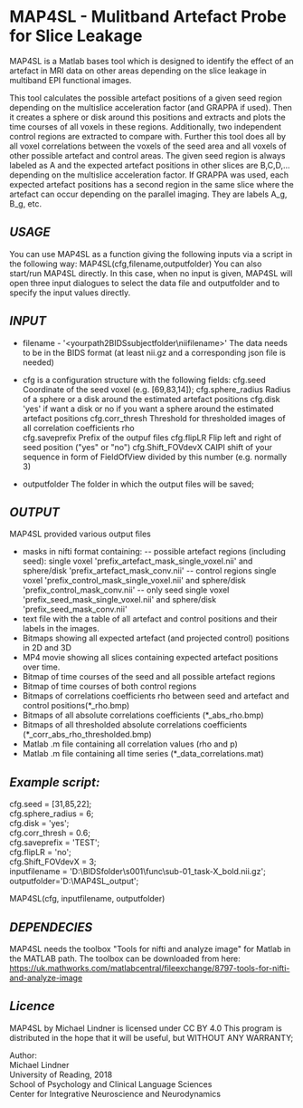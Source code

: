 
#   MAP4SL - Mulitband Artefact Probe for Slice Leakage


MAP4SL is a Matlab bases tool which is designed to identify the effect of an artefact in MRI data on
other areas depending on the slice leakage in multiband EPI functional images.

This tool calculates the possible artefact positions of a given seed region depending on the multislice acceleration factor (and GRAPPA if used). 
Then it creates a sphere or disk around this positions and extracts and plots the time courses of all voxels in these regions. 
Additionally, two independent control regions are extracted to compare with. Further this tool does all by all voxel
correlations between the voxels of the seed area and all voxels of other possible artefact and control areas.
The given seed region is always labeled as A and the expected artefact positions in other slices are B,C,D,... depending on the multislice acceleration factor.
If GRAPPA was used, each expected artefact positions has a second region in the same slice where the artefact can occur depending on the parallel imaging. They are labels A_g, B_g, etc.


## *USAGE*
You can use MAP4SL as a function giving the following inputs via a script in the following way:
MAP4SL(cfg,filename,outputfolder)
You can also start/run MAP4SL directly. In this case, when no input is given, MAP4SL will open three input dialogues to select the
data file and outputfolder and to specify the input values directly.


## *INPUT*
- filename - '<yourpath2BIDSsubjectfolder\niifilename>'
    The data needs to be in the BIDS format (at least nii.gz and a corresponding json file is needed) 
    
- cfg is a configuration structure with the following fields:
  cfg.seed                 Coordinate of the seed voxel (e.g. [69,83,14]);
  cfg.sphere_radius   Radius of a sphere or a disk around the estimated artefact positions
  cfg.disk                  'yes' if want a disk or no if you want a sphere around the estimated artefact positions
  cfg.corr_thresh       Threshold for thresholded images of all correlation coefficients rho                       
  cfg.saveprefix         Prefix of the outpuf files
  cfg.flipLR                Flip left and right of seed position ("yes" or "no")
  cfg.Shift_FOVdevX  CAIPI shift of your sequence in form of FieldOfView divided by this number (e.g. normally 3)

- outputfolder          The folder in which the output files will be saved;


## *OUTPUT*
MAP4SL provided various output files
- masks in nifti format containing:
      -- possible artefact regions (including seed): 
          single voxel 'prefix_artefact_mask_single_voxel.nii' and
          sphere/disk   'prefix_artefact_mask_conv.nii' 
      -- control regions 
          single voxel 'prefix_control_mask_single_voxel.nii' and
          sphere/disk   'prefix_control_mask_conv.nii' 
      -- only seed
          single voxel 'prefix_seed_mask_single_voxel.nii' and
          sphere/disk   'prefix_seed_mask_conv.nii' 
- text file with the a table of all artefact and control positions and their labels in the images. 
- Bitmaps showing all expected artefact (and projected control) positions
          in 2D and 3D
- MP4 movie showing all slices containing expected artefact positions over time.
- Bitmap of time courses of the seed and all possible artefact regions
- Bitmap of time courses of both control regions
- Bitmaps of correlations coefficients rho between seed and artefact and control positions(*_rho.bmp)
- Bitmaps of all absolute correlations coefficients (*_abs_rho.bmp)
- Bitmaps of all thresholded absolute correlations coefficients (*_corr_abs_rho_thresholded.bmp)
- Matlab .m file containing all correlation values (rho and p)
- Matlab .m file containing all time series (*_data_correlations.mat)


## *Example script:*
cfg.seed = [31,85,22];  
cfg.sphere_radius = 6;  
cfg.disk = 'yes';  
cfg.corr_thresh = 0.6;  
cfg.saveprefix = 'TEST';  
cfg.flipLR = 'no';  
cfg.Shift_FOVdevX = 3;  
inputfilename = 'D:\BIDSfolder\s001\func\sub-01_task-X_bold.nii.gz';  
outputfolder='D:\MAP4SL_output';  

MAP4SL(cfg, inputfilename, outputfolder)


## *DEPENDECIES*
MAP4SL needs the toolbox "Tools for nifti and analyze image" for 
Matlab in the MATLAB path. The toolbox can be downloaded from here:
https://uk.mathworks.com/matlabcentral/fileexchange/8797-tools-for-nifti-and-analyze-image


## *Licence* 
MAP4SL by Michael Lindner is licensed under CC BY 4.0
This program is distributed in the hope that it will be useful, but WITHOUT ANY WARRANTY;
  
  
  
Author:  
Michael Lindner  
University of Reading, 2018  
School of Psychology and Clinical Language Sciences  
Center for Integrative Neuroscience and Neurodynamics
